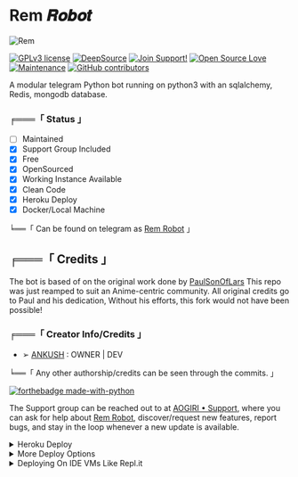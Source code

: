 # Rem 𝑹𝒐𝒃𝒐𝒕
![Rem](https://telegra.ph/file/c22a8d5b74c347be488fd.jpg)

[![GPLv3 license](https://img.shields.io/badge/License-GPLv3-blue.svg)](http://perso.crans.org/besson/LICENSE.html) [![DeepSource](https://static.deepsource.io/deepsource-badge-light-mini.svg)](https://deepsource.io/gh/T-O-B-I-I/Rem_Robot/?ref=repository-badge) [![Join Support!](https://img.shields.io/badge/Join%20Channel-!-red)](https://t.me/Rem_Support) [![Open Source Love](https://badges.frapsoft.com/os/v2/open-source.png?v=103)](https://github.com/ellerbrock/open-source-badges/) [![Maintenance](https://img.shields.io/badge/Maintained%3F-yes-green.svg)](https://GitHub.com/Naereen/StrapDown.js/graphs/commit-activity) [![GitHub contributors](https://img.shields.io/github/contributors/Naereen/StrapDown.js.svg)](https://GitHub.com/T-O-B-I-I/Rem_Robot/graphs/contributors/)

A modular telegram Python bot running on python3 with an sqlalchemy, Redis, mongodb database.

###  ╒═══「 Status 」

+ [ ] Maintained
+ [x] Support Group Included
+ [x] Free
+ [x] OpenSourced
+ [x] Working Instance Available
+ [x] Clean Code
+ [x] Heroku Deploy
+ [x] Docker/Local Machine

╘══「 Can be found on telegram as [Rem Robot](https://t.me/RemCutebot) 」

## ╒═══「 Credits 」
The bot is based of on the original work done by [PaulSonOfLars](https://github.com/PaulSonOfLars)
This repo was just reamped to suit an Anime-centric community. All original credits go to Paul and his dedication, Without his efforts, this fork would not have been possible!

### ╒═══「 Creator Info/Credits 」

+ ➢ [ANKUSH](https://github.com/T-O-B-I-I) : OWNER | DEV

╘══「 Any other authorship/credits can be seen through the commits. 」

[![forthebadge made-with-python](http://ForTheBadge.com/images/badges/made-with-python.svg)](https://www.python.org/)

The Support group can be reached out to at [AOGIRI • Support](https://t.me/Rem_Support), where you can ask for help about [Rem Robot](https://t.me/RemCutebot), discover/request new features, report bugs, and stay in the loop whenever a new update is available. 

<details>
	<summary>Heroku Deploy</summary>
	<br>
	<b>
The Easiest Way to Deploy This Bot is Via Heroku.
		In Order To deploy, You Just Have Fill The Necessary Environment Variables and Done!</b>
	
  <h1>
    <p align="center">
        <a href="https://heroku.com/deploy?template=https://github.com/Yoriichi-Tsugikuni/Rem_Robot">
            <img src="https://www.herokucdn.com/deploy/button.svg" alt="Deploy">
        </a>
    </p>
</h1>

</details> 

<details>
    <summary>More Deploy Options</summary>
    <br>
    <p align="center">

    Deploying on Local Machine

</p>

```console
    ~$ git clone https://github.com/T-O-B-I-I/Rem_Robot
    ~$ cd Rem_Robot
    ~$ cp sample_config.py config.py
```

Edit Config.py with your own Values

Start with ```python -m TG_ROBOT```

</details>    

<details>
     <summary>Deploying On IDE VMs Like Repl.it</summary>
       <br>
         <p align="left">
            <b> 

            Refer to Deploying On Local Machine.

 </b>
</p>
</details>

